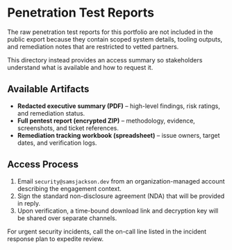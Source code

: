 # Penetration Test Reports

The raw penetration test reports for this portfolio are not included in the public export because they contain scoped system details, tooling outputs, and remediation notes that are restricted to vetted partners.

This directory instead provides an access summary so stakeholders understand what is available and how to request it.

## Available Artifacts
- **Redacted executive summary (PDF)** – high-level findings, risk ratings, and remediation status.
- **Full pentest report (encrypted ZIP)** – methodology, evidence, screenshots, and ticket references.
- **Remediation tracking workbook (spreadsheet)** – issue owners, target dates, and verification logs.

## Access Process
1. Email `security@samsjackson.dev` from an organization-managed account describing the engagement context.
2. Sign the standard non-disclosure agreement (NDA) that will be provided in reply.
3. Upon verification, a time-bound download link and decryption key will be shared over separate channels.

For urgent security incidents, call the on-call line listed in the incident response plan to expedite review.
